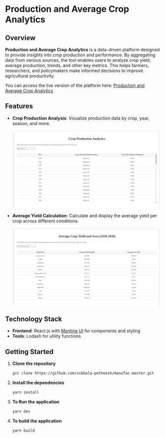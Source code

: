 # Production and Average Crop Analytics

## Overview

**Production and Average Crop Analytics** is a data-driven platform designed to provide insights into crop production and performance. By aggregating data from various sources, the tool enables users to analyze crop yield, average production, trends, and other key metrics. This helps farmers, researchers, and policymakers make informed decisions to improve agricultural productivity.

You can access the live version of the platform here: [Production and Average Crop Analytics](https://manufac-master-pc6o.vercel.app/)

## Features

- **Crop Production Analysis**: Visualize production data by crop, year, season, and more.

  ![Crop Production Analysis](src/docs/screenshots/production-analysis.png)

- **Average Yield Calculation**: Calculate and display the average yield per crop across different conditions.

  ![Average Yield Analysis](src/docs/screenshots/average-analysis.png)

## Technology Stack

- **Frontend**: React.js with [Mantine UI](https://mantine.dev/) for components and styling
- **Tools**: Lodash for utility functions

## Getting Started

1. **Clone the repository**

   ```bash
   git clone https://github.com/sibbala-potheesh/manufac-master.git
   ```

2. **Install the dependencies**

   ```bash
   yarn install
   ```

3. **To Run the application**

   ```bash
   yarn dev
   ```

4. **To build the application**

   ```bash
   yarn build
   ```
